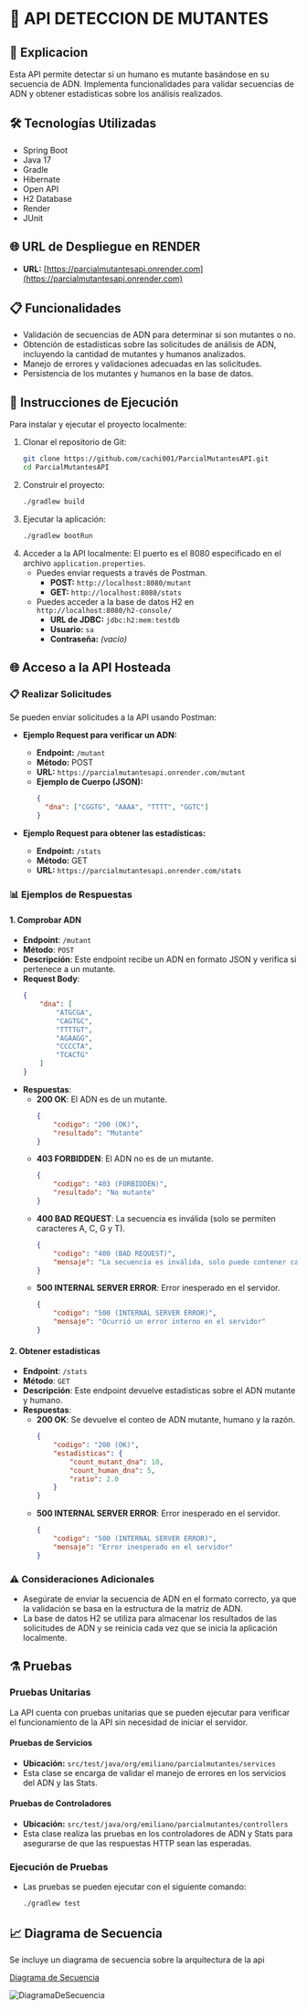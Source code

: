 # 🧬 API DETECCION DE MUTANTES

## 📝 Explicacion
Esta API permite detectar si un humano es mutante basándose en su secuencia de ADN. Implementa funcionalidades para validar secuencias de ADN y obtener estadísticas sobre los análisis realizados.

## 🛠️ Tecnologías Utilizadas
- Spring Boot
- Java 17
- Gradle
- Hibernate
- Open API
- H2 Database
- Render
- JUnit
  
## 🌐 URL de Despliegue en RENDER
- **URL:** [https://parcialmutantesapi.onrender.com](https://parcialmutantesapi.onrender.com)

## 📋 Funcionalidades
- Validación de secuencias de ADN para determinar si son mutantes o no.
- Obtención de estadísticas sobre las solicitudes de análisis de ADN, incluyendo la cantidad de mutantes y humanos analizados.
- Manejo de errores y validaciones adecuadas en las solicitudes.
- Persistencia de los mutantes y humanos en la base de datos.

## 🔧 Instrucciones de Ejecución
Para instalar y ejecutar el proyecto localmente:
  1. Clonar el repositorio de Git:
     ```bash
     git clone https://github.com/cachi001/ParcialMutantesAPI.git
     cd ParcialMutantesAPI
     ```
  2. Construir el proyecto:
      ```bash
      ./gradlew build
      ```
  3. Ejecutar la aplicación:
      ```bash
      ./gradlew bootRun
      ```
  4. Acceder a la API localmente: El puerto es el 8080 especificado en el archivo `application.properties`.
     - Puedes enviar requests a través de Postman.
       - **POST:** `http://localhost:8080/mutant`
       - **GET:** `http://localhost:8080/stats`
     - Puedes acceder a la base de datos H2 en `http://localhost:8080/h2-console/`
       - **URL de JDBC:** `jdbc:h2:mem:testdb`
       - **Usuario:** `sa`
       - **Contraseña:** *(vacío)*

## 🌐 Acceso a la API Hosteada
### 📋 Realizar Solicitudes
Se pueden enviar solicitudes a la API usando Postman:

- **Ejemplo Request para verificar un ADN:**
  - **Endpoint:** `/mutant`
  - **Método:** POST
  - **URL:** `https://parcialmutantesapi.onrender.com/mutant`
  - **Ejemplo de Cuerpo (JSON):**
    ```json
    {
      "dna": ["CGGTG", "AAAA", "TTTT", "GGTC"]
    }
    ```

- **Ejemplo Request para obtener las estadísticas:**
  - **Endpoint:** `/stats`
  - **Método:** GET
  - **URL:** `https://parcialmutantesapi.onrender.com/stats`

### 📊 Ejemplos de Respuestas

  #### 1. Comprobar ADN
  - **Endpoint**: `/mutant`
  - **Método**: `POST`
  - **Descripción**: Este endpoint recibe un ADN en formato JSON y verifica si pertenece a un mutante.
  - **Request Body**:
      ```json
      {
          "dna": [
              "ATGCGA",
              "CAGTGC",
              "TTTTGT",
              "AGAAGG",
              "CCCCTA",
              "TCACTG"
          ]
      }
      ```
  - **Respuestas**:
      - **200 OK**: El ADN es de un mutante.
          ```json
          {
              "codigo": "200 (OK)",
              "resultado": "Mutante"
          }
          ```
      - **403 FORBIDDEN**: El ADN no es de un mutante.
          ```json
          {
              "codigo": "403 (FORBIDDEN)",
              "resultado": "No mutante"
          }
          ```
      - **400 BAD REQUEST**: La secuencia es inválida (solo se permiten caracteres A, C, G y T).
          ```json
          {
              "codigo": "400 (BAD REQUEST)",
              "mensaje": "La secuencia es inválida, solo puede contener caracteres A, C y G."
          }
          ```
      - **500 INTERNAL SERVER ERROR**: Error inesperado en el servidor.
          ```json
          {
              "codigo": "500 (INTERNAL SERVER ERROR)",
              "mensaje": "Ocurrió un error interno en el servidor"
          }
          ```
  
  #### 2. Obtener estadísticas
  
  - **Endpoint**: `/stats`
  - **Método**: `GET`
  - **Descripción**: Este endpoint devuelve estadísticas sobre el ADN mutante y humano.
  - **Respuestas**:
      - **200 OK**: Se devuelve el conteo de ADN mutante, humano y la razón.
          ```json
          {
              "codigo": "200 (OK)",
              "estadisticas": {
                  "count_mutant_dna": 10,
                  "count_human_dna": 5,
                  "ratio": 2.0
              }
          }
          ```
      - **500 INTERNAL SERVER ERROR**: Error inesperado en el servidor.
          ```json
          {
              "codigo": "500 (INTERNAL SERVER ERROR)",
              "mensaje": "Error inesperado en el servidor"
          }
          ```

### ⚠️ Consideraciones Adicionales
- Asegúrate de enviar la secuencia de ADN en el formato correcto, ya que la validación se basa en la estructura de la matriz de ADN.
- La base de datos H2 se utiliza para almacenar los resultados de las solicitudes de ADN y se reinicia cada vez que se inicia la aplicación localmente.

## ⚗️ Pruebas
### Pruebas Unitarias
La API cuenta con pruebas unitarias que se pueden ejecutar para verificar el funcionamiento de la API sin necesidad de iniciar el servidor.

#### Pruebas de Servicios
- **Ubicación:** `src/test/java/org/emiliano/parcialmutantes/services`
- Esta clase se encarga de validar el manejo de errores en los servicios del ADN y las Stats.

#### Pruebas de Controladores
- **Ubicación:** `src/test/java/org/emiliano/parcialmutantes/controllers`
- Esta clase realiza las pruebas en los controladores de ADN y Stats para asegurarse de que las respuestas HTTP sean las esperadas.

### Ejecución de Pruebas
- Las pruebas se pueden ejecutar con el siguiente comando:
  ```bash
  ./gradlew test
  ```
## 📈 Diagrama de Secuencia
Se incluye un diagrama de secuencia sobre la arquitectura de la api

[Diagrama de Secuencia](docs/diagrama_de_secuencia.pdf)

![DiagramaDeSecuencia](https://github.com/user-attachments/assets/f853eeb4-5c20-4ce3-9076-f555f5c446fb)




